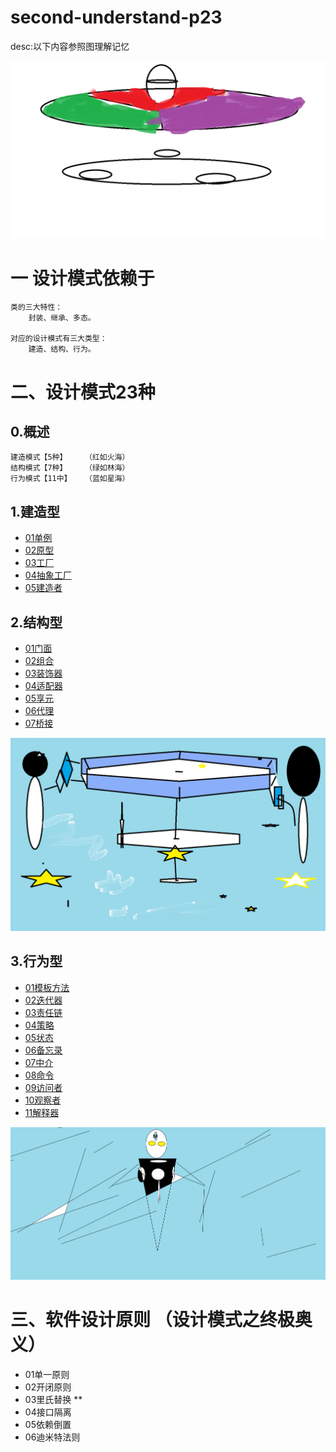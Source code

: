 # second-understand-p23

desc:以下内容参照图理解记忆

![](./resources/总决.png)

# 一 设计模式依赖于
    类的三大特性：
        封装、继承、多态。

    对应的设计模式有三大类型：
        建造、结构、行为。
# 二、设计模式23种
## 0.概述
    建造模式【5种】    （红如火海）
    结构模式【7种】    （绿如林海）
    行为模式【11中】   （蓝如星海）

## 1.建造型
* [01单例]()
* [02原型]()
* [03工厂](src/com/example/c01create/p03/factory.md)
* [04抽象工厂](src/com/example/c01create/p04/abstractFactory.md)
* [05建造者](src/com/example/c01create/p05/builder.md)

## 2.结构型
* [01门面](src/com/example/c02structure/p01/%E9%97%A8%E9%9D%A2.md)
* [02组合]()
* [03装饰器](src/com/example/c02structure/p03/%E8%A3%85%E9%A5%B0%E5%99%A8.md)
* [04适配器](src/com/example/c02structure/p04/%E9%80%82%E9%85%8D%E5%99%A8.md)
* [05享元](src/com/example/c02structure/p05/%E4%BA%AB%E5%85%83.md)
* [06代理](src/com/example/c02structure/p06/%E4%BB%A3%E7%90%86.md)
* [07桥接](src/com/example/c02structure/p07/%E6%A1%A5%E6%8E%A5.md)

![](./resources/蓝之多态的行为篇.png)
## 3.行为型
* [01模板方法](src/com/example/c03behavior/p01/%E6%A8%A1%E6%9D%BF.md)
* [02迭代器](src/com/example/c03behavior/p02/%E8%BF%AD%E4%BB%A3%E5%99%A8.md)
* [03责任链](src/com/example/c03behavior/p03/%E8%B4%A3%E4%BB%BB%E9%93%BE.md)
* [04策略](src/com/example/c03behavior/p04/strategy.md)
* [05状态](src/com/example/c03behavior/p05/%E7%8A%B6%E6%80%81.md)
* [06备忘录](src/com/example/c03behavior/p06/memento.md)
* [07中介](src/com/example/c03behavior/P07/%E4%B8%AD%E4%BB%8B)
* [08命令](src/com/example/c03behavior/p08/command.md)
* [09访问者](src/com/example/c03behavior/p09/%E8%AE%BF%E9%97%AE%E8%80%85.md)
* [10观察者](src/com/example/c03behavior/p10/%E8%A7%82%E5%AF%9F%E8%80%85.md)
* [11解释器]()

![](./resources/终道.png)
# 三、软件设计原则 （设计模式之终极奥义）
* 01单一原则
* 02开闭原则
* 03里氏替换 **
* 04接口隔离
* 05依赖倒置
* 06迪米特法则
